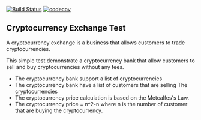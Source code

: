 [![Build Status](https://img.shields.io/travis/embenzekri/cryptocurrency-exchange.svg?style=flat)](https://travis-ci.org/n0thingx2/cryptocurrency-exchange)
[![codecov](https://img.shields.io/codecov/c/github/embenzekri/cryptocurrency-exchange.svg?style=flat)](https://codecov.io/gh/n0thingx2/cryptocurrency-exchange/branch/master)

Cryptocurrency Exchange Test
-----

A cryptocurrency exchange is a business that allows customers to trade cryptocurrencies.

This simple test demonstrate a cryptocurrency bank that allow customers to sell and buy cryptocurrencies without any fees.

- The cryptocurrency bank support a list of cryptocurrencies
- The cryptocurrency bank have a list of customers that are selling The cryptocurrencies
- The cryptocurrency price calculation is based on the Metcalfes's Law.
- The cryptocurrency price = n^2-n where n is the number of customer that are buying the cryptocurrency.

